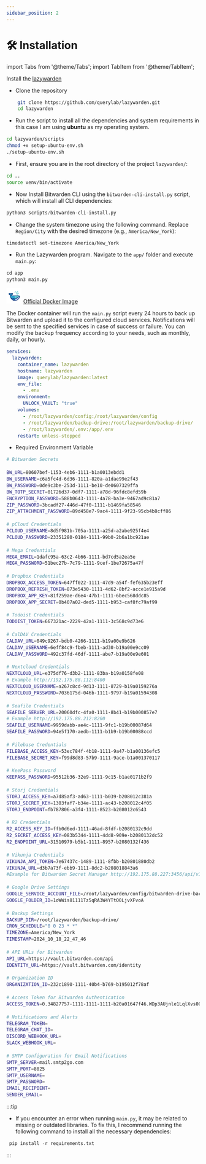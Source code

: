 ```yaml
---
sidebar_position: 2
---
```


# 🛠️ Installation

import Tabs from '@theme/Tabs';
import TabItem from '@theme/TabItem';

<Tabs>
<TabItem value="local" label="Ubuntu/Debian" default>

Install the [lazywarden](https://github.com/querylab/lazywarden)

- Clone the repository

``` BASH
    git clone https://github.com/querylab/lazywarden.git
    cd lazywarden
```

- Run the script to install all the dependencies and system requirements in this case I am using **ubuntu** as my operating system.
 
``` BASH
cd lazywarden/scripts
chmod +x setup-ubuntu-env.sh
./setup-ubuntu-env.sh
```


- First, ensure you are in the root directory of the project `lazywarden/`:

``` BASH
cd .. 
source venv/bin/activate
```
- Now Install Bitwarden CLI using the `bitwarden-cli-install.py` script, which will install all CLI dependencies:

``` PYTHON
python3 scripts/bitwarden-cli-install.py
```

- Change the system timezone using the following command. Replace `Region/City` with the desired timezone (e.g., `America/New_York`):

``` BASH
timedatectl set-timezone America/New_York
```

- Run the Lazywarden program. Navigate to the `app/` folder and execute `main.py`:

``` PYTHON
cd app
python3 main.py
```

</TabItem>

<TabItem value="docker" label="Try it with Docker Compose">

<div style={{ display: 'inline-flex', alignItems: 'center', gap: '5px' }}>
  <img src="https://raw.githubusercontent.com/querylab/svg/main/whale1.gif" width="40" style={{ verticalAlign: 'middle' }} /> 
  <a href="https://hub.docker.com/r/querylab/lazywarden" style={{ color: '#068FFF', textDecoration: 'none', fontWeight: 'bold' }}>Official Docker Image</a>
</div>



The Docker container will run the `main.py` script every 24 hours to back up Bitwarden and upload it to the configured cloud services. Notifications will be sent to the specified services in case of success or failure. You can modify the backup frequency according to your needs, such as monthly, daily, or hourly.

``` YAML
services:
  lazywarden:
    container_name: lazywarden
    hostname: lazywarden
    image: querylab/lazywarden:latest
    env_file:
      - .env
    environment:
      UNLOCK_VAULT: "true"
    volumes:
      - /root/lazywarden/config:/root/lazywarden/config
      - /root/lazywarden/backup-drive:/root/lazywarden/backup-drive/
      - /root/lazywarden/.env:/app/.env 
    restart: unless-stopped

```

- Required Environment Variable 

``` BASH
# Bitwarden Secrets

BW_URL=80607bef-1153-4eb6-1111-b1a0013ebdd1
BW_USERNAME=c6a5fc4d-6d36-1111-820a-a1dae99e2f43
BW_PASSWORD=0de9c3be-253d-1111-be10-de0607329ffa
BW_TOTP_SECRET=01726d37-0df7-1111-a78d-96fdc8efd59b
ENCRYPTION_PASSWORD=588b0643-1111-4a78-ba3e-9467ad9c81a7
ZIP_PASSWORD=3bcadf27-446d-47f0-1111-b1469fa58546
ZIP_ATTACHMENT_PASSWORD=89d458e7-9ac4-1111-9f23-95cb4b8cff86

# pCloud Credentials
PCLOUD_USERNAME=8d5f981b-705a-1111-a25d-a2abe925f4e4
PCLOUD_PASSWORD=23351280-0184-1111-99b0-2b6a1bc921ae

# Mega Credentials
MEGA_EMAIL=1dafc95a-63c2-4b66-1111-bd7cd5a2ea5e
MEGA_PASSWORD=51bec27b-7c79-1111-9cef-1be72675a47f

# Dropbox Credentials
DROPBOX_ACCESS_TOKEN=647ff022-1111-47d9-a54f-fef635b23eff
DROPBOX_REFRESH_TOKEN=873e5430-1111-4d62-8bf2-acce1e915a9d
DROPBOX_APP_KEY=81f259ae-d6e4-47b1-1111-6bec568ddc85
DROPBOX_APP_SECRET=0b407a02-ded5-1111-b953-caf8fc79af99

# Todoist Credentials
TODOIST_TOKEN=667321ac-2229-42a1-1111-3c568c9d73e6

# CalDAV Credentials
CALDAV_URL=049c9267-bdb0-4266-1111-b19a00e9b626
CALDAV_USERNAME=6eff84c9-fbeb-1111-ad30-b19a00e9cc09
CALDAV_PASSWORD=492c37fd-46df-1111-abe7-b19a00e9e601

# Nextcloud Credentials
NEXTCLOUD_URL=e375df76-d3b2-1111-83ba-b19a0158fe08
# Example http://192.175.88.112:8400
NEXTCLOUD_USERNAME=a267c8cd-9d13-1111-8729-b19a0159276a
NEXTCLOUD_PASSWORD=7036175d-046b-1111-9797-b19a01594308

# Seafile Credentials
SEAFILE_SERVER_URL=20060dfc-4fa0-1111-8b41-b19b000857e7 
# Example http://192.175.88.212:8200
SEAFILE_USERNAME=9959dabb-ae4c-1111-9fc1-b19b00087d64
SEAFILE_PASSWORD=94e5f170-aedb-1111-b1b9-b19b00088ccd

# Filebase Credentials
FILEBASE_ACCESS_KEY=53ec784f-4b18-1111-9a47-b1a00136efc5
FILEBASE_SECRET_KEY=f99d8d83-57b9-1111-9ace-b1a001370117

# KeePass Password
KEEPASS_PASSWORD=95512b36-32e9-1111-9c15-b1ae0171b2f9

# Storj Credentials
STORJ_ACCESS_KEY=a7d85af3-ad63-1111-b039-b208012c381a
STORJ_SECRET_KEY=1303faf7-b34e-1111-ac43-b208012c4f05
STORJ_ENDPOINT=fb787806-a3f4-1111-8523-b208012c6543

# R2 Credentials
R2_ACCESS_KEY_ID=ffb0d6ed-1111-46ad-8fdf-b2080132c9dd
R2_SECRET_ACCESS_KEY=083b5344-1111-4dd8-909e-b2080132dc52
R2_ENDPOINT_URL=31510979-b5b1-1111-8957-b2080132f436

# Vikunja Credentials
VIKUNJA_API_TOKEN=7e67437c-1489-1111-8fbb-b20801880db2
VIKUNJA_URL=d3b7a73f-ebb9-1111-8dc2-b208018843a6 
#Example for Bitwarden Secret Manager http://192.175.88.227:3456/api/v1

# Google Drive Settings
GOOGLE_SERVICE_ACCOUNT_FILE=/root/lazywarden/config/bitwarden-drive-backup-google.json
GOOGLE_FOLDER_ID=1oWWis81111Tz5qRA3W4YTtO0LjvXFvoA

# Backup Settings
BACKUP_DIR=/root/lazywarden/backup-drive/
CRON_SCHEDULE="0 0 23 * *"
TIMEZONE=America/New_York
TIMESTAMP=2024_10_18_22_47_46

# API URLs for Bitwarden
API_URL=https://vault.bitwarden.com/api
IDENTITY_URL=https://vault.bitwarden.com/identity

# Organization ID
ORGANIZATION_ID=232c1890-1111-40b4-b769-b195012f78af

# Access Token for Bitwarden Authentication
ACCESS_TOKEN=0.34827757-1111-1111-1111-b20a01647f46.WDp3AUjnle1LqlXvs0Ox9xEWzgY8Hp:CKue3vgWTvIQzEmDlBlqGw==

# Notifications and Alerts
TELEGRAM_TOKEN=
TELEGRAM_CHAT_ID=
DISCORD_WEBHOOK_URL=
SLACK_WEBHOOK_URL=

# SMTP Configuration for Email Notifications
SMTP_SERVER=mail.smtp2go.com
SMTP_PORT=8025
SMTP_USERNAME=
SMTP_PASSWORD=
EMAIL_RECIPIENT=
SENDER_EMAIL=
```


</TabItem>

</Tabs>

:::tip

- If you encounter an error when running `main.py`, it may be related to missing or outdated libraries. To fix this, I recommend running the following command to install all the necessary dependencies:

``` PYTHON
 pip install -r requirements.txt
```

:::